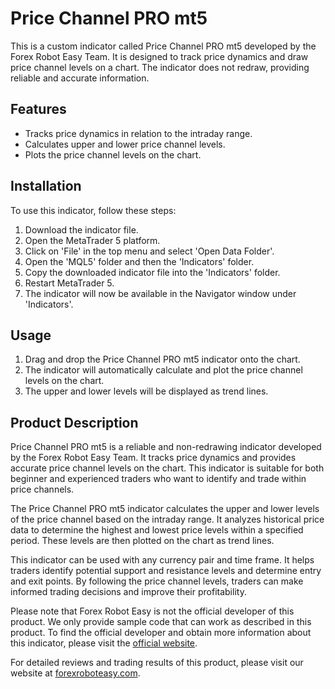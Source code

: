 # Price Channel PRO mt5

This is a custom indicator called Price Channel PRO mt5 developed by the Forex Robot Easy Team. It is designed to track price dynamics and draw price channel levels on a chart. The indicator does not redraw, providing reliable and accurate information.

## Features
- Tracks price dynamics in relation to the intraday range.
- Calculates upper and lower price channel levels.
- Plots the price channel levels on the chart.

## Installation
To use this indicator, follow these steps:
1. Download the indicator file.
2. Open the MetaTrader 5 platform.
3. Click on 'File' in the top menu and select 'Open Data Folder'.
4. Open the 'MQL5' folder and then the 'Indicators' folder.
5. Copy the downloaded indicator file into the 'Indicators' folder.
6. Restart MetaTrader 5.
7. The indicator will now be available in the Navigator window under 'Indicators'.

## Usage
1. Drag and drop the Price Channel PRO mt5 indicator onto the chart.
2. The indicator will automatically calculate and plot the price channel levels on the chart.
3. The upper and lower levels will be displayed as trend lines.

## Product Description
Price Channel PRO mt5 is a reliable and non-redrawing indicator developed by the Forex Robot Easy Team. It tracks price dynamics and provides accurate price channel levels on the chart. This indicator is suitable for both beginner and experienced traders who want to identify and trade within price channels.

The Price Channel PRO mt5 indicator calculates the upper and lower levels of the price channel based on the intraday range. It analyzes historical price data to determine the highest and lowest price levels within a specified period. These levels are then plotted on the chart as trend lines.

This indicator can be used with any currency pair and time frame. It helps traders identify potential support and resistance levels and determine entry and exit points. By following the price channel levels, traders can make informed trading decisions and improve their profitability.

Please note that Forex Robot Easy is not the official developer of this product. We only provide sample code that can work as described in this product. To find the official developer and obtain more information about this indicator, please visit the [official website](https://forexroboteasy.com/forex-robot-review/review-price-channel-pro-mt5-track-price-dynamics-with-this-non-redrawing-indicator/).

For detailed reviews and trading results of this product, please visit our website at [forexroboteasy.com](https://forexroboteasy.com).
